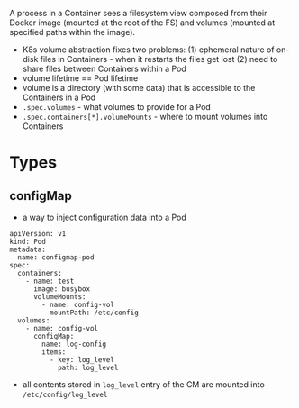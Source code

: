 A process in a Container sees a filesystem view composed from their Docker image (mounted at the root of the FS) and volumes (mounted at specified paths within the image).

* K8s volume abstraction fixes two problems: (1) ephemeral nature of on-disk files in Containers - when it restarts the files get lost (2) need to share files between Containers within a Pod
* volume lifetime == Pod lifetime
* volume is a directory (with some data) that is accessible to the Containers in a Pod
* `.spec.volumes` - what volumes to provide for a Pod
* `.spec.containers[*].volumeMounts` - where to mount volumes into Containers

# Types

## configMap

* a way to inject configuration data into a Pod

```
apiVersion: v1
kind: Pod
metadata:
  name: configmap-pod
spec:
  containers:
    - name: test
      image: busybox
      volumeMounts:
        - name: config-vol
          mountPath: /etc/config
  volumes:
    - name: config-vol
      configMap:
        name: log-config
        items:
          - key: log_level
            path: log_level
```

* all contents stored in `log_level` entry of the CM are mounted into `/etc/config/log_level`
